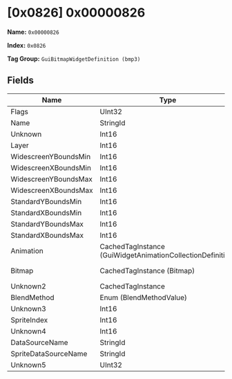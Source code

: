 # [0x0826] 0x00000826

**Name:** ```0x00000826```

**Index:** ```0x0826```

**Tag Group:** ```GuiBitmapWidgetDefinition (bmp3)```

## Fields

Name	| Type	| Value
---	|---	|---	|
Flags	|UInt32	|8
Name	|StringId	|right_arrow
Unknown	|Int16	|0
Layer	|Int16	|20
WidescreenYBoundsMin	|Int16	|4
WidescreenXBoundsMin	|Int16	|7
WidescreenYBoundsMax	|Int16	|35
WidescreenXBoundsMax	|Int16	|28
StandardYBoundsMin	|Int16	|0
StandardXBoundsMin	|Int16	|0
StandardYBoundsMax	|Int16	|0
StandardXBoundsMax	|Int16	|0
Animation	|CachedTagInstance (GuiWidgetAnimationCollectionDefinition)	|[[0x0844] 0x00000844](../GuiWidgetAnimationCollectionDefinition/0844.md)
Bitmap	|CachedTagInstance (Bitmap)	|[[0x0845] 0x00000845](../Bitmap/0845.md)
Unknown2	|CachedTagInstance	|null
BlendMethod	|Enum (BlendMethodValue)	|null
Unknown3	|Int16	|0
SpriteIndex	|Int16	|0
Unknown4	|Int16	|0
DataSourceName	|StringId	|
SpriteDataSourceName	|StringId	|
Unknown5	|UInt32	|0


